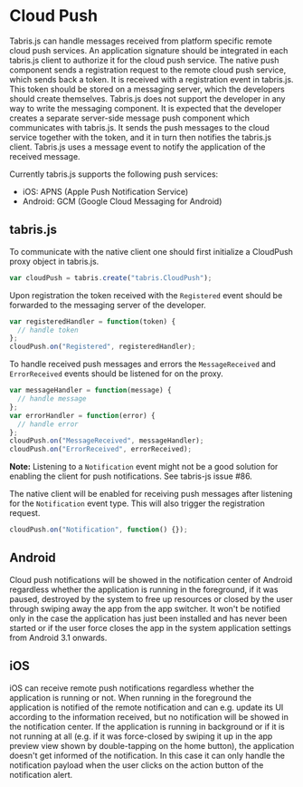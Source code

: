 Cloud Push
==========

Tabris.js can handle messages received from platform specific remote cloud push
services. An application signature should be integrated in each tabris.js client
to authorize it for the cloud push service. The native push component sends a
registration request to the remote cloud push service, which sends back a token.
It is received with a registration event in tabris.js. This token should be
stored on a messaging server, which the developers should create themselves.
Tabris.js does not support the developer in any way to write the messaging
component. It is expected that the developer creates a separate server-side
message push component which communicates with tabris.js. It sends the push
messages to the cloud service together with the token, and it in turn then
notifies the tabris.js client. Tabris.js uses a message event to notify the
application of the received message.

Currently tabris.js supports the following push services:

* iOS: APNS (Apple Push Notification Service)
* Android: GCM (Google Cloud Messaging for Android)

tabris.js
---------

To communicate with the native client one should first initialize a CloudPush
proxy object in tabris.js.

```javascript
var cloudPush = tabris.create("tabris.CloudPush");
```

Upon registration the token received with the `Registered` event should be
forwarded to the messaging server of the developer.

```javascript
var registeredHandler = function(token) {
  // handle token
};
cloudPush.on("Registered", registeredHandler);
```

To handle received push messages and errors the `MessageReceived` and
`ErrorReceived` events should be listened for on the proxy.

```javascript
var messageHandler = function(message) {
  // handle message
};
var errorHandler = function(error) {
  // handle error
};
cloudPush.on("MessageReceived", messageHandler);
cloudPush.on("ErrorReceived", errorReceived);
```

**Note:** Listening to a `Notification` event might not be a good solution for
enabling the client for push notifications. See tabris-js issue #86.

The native client will be enabled for receiving push messages after listening
for the `Notification` event type. This will also trigger the registration request.

```javascript
cloudPush.on("Notification", function() {});
```

Android
-------

Cloud push notifications will be showed in the notification center of Android
regardless whether the application is running in the foreground, if it was
paused, destroyed by the system to free up resources or closed by the user
through swiping away the app from the app switcher. It won't be notified only in
the case the application has just been installed and has never been started or
if the user force closes the app in the system application settings from
Android 3.1 onwards.

iOS
---

iOS can receive remote push notifications regardless whether the application is
running or not. When running in the foreground the application is notified of
the remote notification and can e.g. update its UI according to the information
received, but no notification will be showed in the notification center. If the
application is running in background or if it is not running at all (e.g. if it
was force-closed by swiping it up in the app preview view shown by double-tapping
on the home button), the application doesn't get informed of the notification. In
this case it can only handle the notification payload when the user clicks on the
action button of the notification alert.
